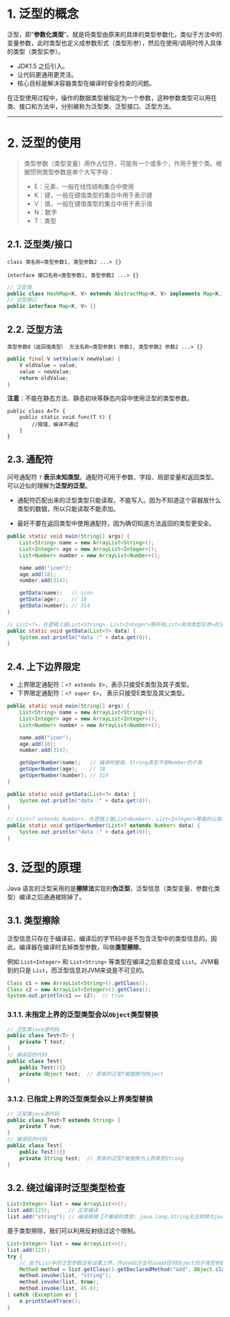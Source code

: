 # 1. 泛型的概念

泛型，即“**参数化类型**”。就是将类型由原来的具体的类型参数化，类似于方法中的变量参数，此时类型也定义成参数形式（类型形参），然后在使用/调用时传入具体的类型（类型实参）。

- JDK1.5 之后引入。
- 让代码更通用更灵活。
- 核心目标是解决容器类型在编译时安全检查的问题。

在泛型使用过程中，操作的数据类型被指定为一个参数，这种参数类型可以用在类、接口和方法中，分别被称为泛型类、泛型接口、泛型方法。

---

# 2. 泛型的使用

> 类型参数（类型变量）用作占位符，可能有一个或多个，作用于整个类。根据惯例类型参数是单个大写字母：
> - E：元素，一般在线性结构集合中使用
> - K：键，一般在键值类型的集合中用于表示键
> - V：值，一般在键值类型的集合中用于表示值
> - N：数字
> - T：类型

## 2.1. 泛型类/接口

`class 类名称<类型参数1, 类型参数2 ...> {}`

`interface 接口名称<类型参数1, 类型参数2 ...> {}`

```java
// 泛型类
public class HashMap<K, V> extends AbstractMap<K, V> implements Map<K, V>, Cloneable, Serializable {}
// 泛型接口
public interface Map<K, V> {}
```

## 2.2. 泛型方法

`类型参数0（返回值类型） 方法名称<类型参数1 参数1, 类型参数2 参数2 ...> {}`

```java
public final V setValue(V newValue) {
    V oldValue = value;
    value = newValue;
    return oldValue;
}
```

**注意**：不能在静态方法、静态初块等静态内容中使用泛型的类型参数。

```
public class A<T> {
    public static void func(T t) {
        //报错，编译不通过
    }
}
```

## 2.3. 通配符

问号通配符 `?` **表示未知类型**。通配符可用于参数、字段、局部变量和返回类型。可以近似的理解为**泛型的泛型**。

- 通配符匹配出来的泛型类型只能读取，不能写入。因为不知道这个容器放什么类型的数据，所以只能读取不能添加。

- 最好不要在返回类型中使用通配符，因为确切知道方法返回的类型更安全。

```java
public static void main(String[] args) {
    List<String> name = new ArrayList<String>();
    List<Integer> age = new ArrayList<Integer>();
    List<Number> number = new ArrayList<Number>();

    name.add("icon");
    age.add(18);
    number.add(314);

    getData(name);   // icon
    getData(age);    // 18
    getData(number); // 314
}

// List<?>，在逻辑上是List<String>，List<Integer>等所有List<具体类型实参>的父类。
public static void getData(List<?> data) {
    System.out.println("data :" + data.get(0));
}
```

## 2.4. 上下边界限定

- 上界限定通配符：`<? extends E>`，表示只接受E类型及其子类型。
- 下界限定通配符：`<? super E>`，    表示只接受E类型及其父类型。

```java
public static void main(String[] args) {
    List<String> name = new ArrayList<String>();
    List<Integer> age = new ArrayList<Integer>();
    List<Number> number = new ArrayList<Number>();

    name.add("icon");
    age.add(18);
    number.add(314);

    getUperNumber(name);   // 编译时报错，String类型不是Number的子类
    getUperNumber(age);    // 18
    getUperNumber(number); // 314
}

public static void getData(List<?> data) {
    System.out.println("data :" + data.get(0));
}

// List<? extends Number>，在逻辑上是List<Number>，List<Integer>等类的父类。
public static void getUperNumber(List<? extends Number> data) {
    System.out.println("data :" + data.get(0));
}
```

# 3. 泛型的原理

Java 语言的泛型采用的是**擦除法**实现的**伪泛型**，泛型信息（类型变量、参数化类型）编译之后通通被除掉了。

## 3.1. 类型擦除

泛型信息只存在于编译前，编译后的字节码中是不包含泛型中的类型信息的。因此，编译器在编译时去掉类型参数，叫做**类型擦除**。

例如 `List<Integer>` 和 `List<String>` 等类型在编译之后都会变成 `List`。JVM看到的只是 `List`，而泛型信息对JVM来说是不可见的。

```java
Class c1 = new ArrayList<String>().getClass();
Class c2 = new ArrayList<Integer>().getClass();
System.out.println(c1 == c2);  // true
```

### 3.1.1. 未指定上界的泛型类型会以`Object`类型替换

```java
// 泛型类java源代码
public class Test<T> {
    private T test;
}
// 编译后的代码
public class Test{
    public Test(){}
    private Object test;  // 原来的泛型T被替换为Object
}
```

### 3.1.2. 已指定上界的泛型类型会以上界类型替换

```java
// 泛型类java源代码
public class Test<T extends String> {
    private T num;
}
// 编译后的代码
public class Test{
    public Test(){}
    private String test;  // 原来的泛型T被替换为上界类型String
}
```

## 3.2. 绕过编译时泛型类型检查

```java
List<Integer> list = new ArrayList<>();
list.add(123);		// 正常编译
list.add("string"); // 编译报错【不兼容的类型: java.lang.String无法转换为java.lang.Integer】
```

基于类型擦除，我们可以利用反射绕过这个限制。

```java
List<Integer> list = new ArrayList<>();
list.add(123);
try {
    // 由于List中的泛型参数没有设置上界，所以add方法可以add任何Object的子类型参数
    Method method = list.getClass().getDeclaredMethod("add", Object.class);
    method.invoke(list, "string");
    method.invoke(list, true);
    method.invoke(list, 45.6);
} catch (Exception e) {
    e.printStackTrace();
}
```
